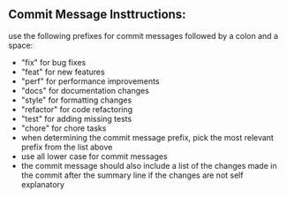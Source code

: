## Commit Message Insttructions:

use the following prefixes for commit messages followed by a colon and a space:

- "fix" for bug fixes
- "feat" for new features
- "perf" for performance improvements
- "docs" for documentation changes
- "style" for formatting changes
- "refactor" for code refactoring
- "test" for adding missing tests
- "chore" for chore tasks
- when determining the commit message prefix, pick the most relevant prefix from the list above
- use all lower case for commit messages
- the commit message should also include a list of the changes made in the commit after the summary line if the changes are not self explanatory
